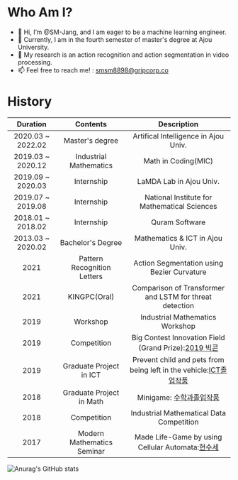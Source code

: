 # Who Am I?
- 👋 Hi, I’m @SM-Jang, and I am eager to be a machine learning engineer.
- 🌱 Currently, I am in the fourth semester of master's degree at Ajou University.
- 👀 My research is an action recognition and action segmentation in video processing.
- 📫 Feel free to reach me! : smsm8898@gripcorp.co


# History
|Duration|Contents|Description|
|:---:|:---:|:---:|
|2020.03 ~ 2022.02|Master's degree|Artifical Intelligence in Ajou Univ.|
|2019.03 ~ 2020.12|Industrial Mathematics|Math in Coding(MIC)|
|2019.09 ~ 2020.03|Internship|LaMDA Lab in Ajou Univ.|
|2019.07 ~ 2019.08|Internship|National Institute for Mathematical Sciences|
|2018.01 ~ 2018.02|Internship|Quram Software|
|2013.03 ~ 2020.02|Bachelor's Degree|Mathematics & ICT in Ajou Univ.|
|2021|Pattern Recognition Letters|Action Segmentation using Bezier Curvature|
|2021|KINGPC(Oral)|Comparison of Transformer and LSTM for threat detection|
|2019|Workshop|Industrial Mathematics Workshop|
|2019|Competition|Big Contest Innovation Field (Grand Prize):[2019 빅콘](https://www.bigcontest.or.kr/introduce/history2019.php)|
|2019|Graduate Project in ICT|Prevent child and pets from being left in the vehicle:[ICT졸업작품](http://swplus.ajou.ac.kr/bbs/board.php?tbl=bbs83&mode=VIEW&num=20&category=&findType=&findWord=&sort1=&sort2=&page=1&mobile_flag=)|
|2018|Graduate Project in Math|Minigame: [수학과졸업작품](http://math.ajou.ac.kr/math/board/board01.jsp?mode=view&article_no=171051)|
|2018|Competition|Industrial Mathematical Data Competition|
|2017|Modern Mathematics Seminar|Made Life-Game by using Cellular Automata:[현수세](http://math.ajou.ac.kr/math/board/board01.jsp?mode=view&article_no=146895)|


![Anurag's GitHub stats](https://github-readme-stats.vercel.app/api?username=SM-Jang&show_icons=true&theme=radical)
